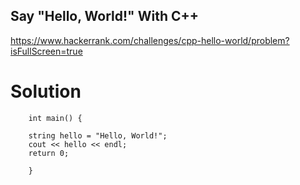 ## Say "Hello, World!" With C++

https://www.hackerrank.com/challenges/cpp-hello-world/problem?isFullScreen=true

# Solution
```
    int main() {

    string hello = "Hello, World!"; 
    cout << hello << endl;
    return 0;

    }
```